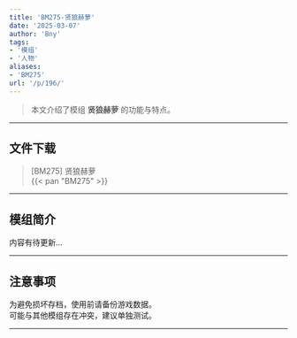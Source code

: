 ```yaml
---
title: 'BM275-贤狼赫萝'
date: '2025-03-07'
author: 'Bny'
tags:
- '模组'
- '人物'
aliases:
- 'BM275'
url: '/p/196/'
---
```


> 本文介绍了模组 **贤狼赫萝** 的功能与特点。

---

## 文件下载

> [BM275] 贤狼赫萝  
{{< pan "BM275" >}}  

---

## 模组简介

>  
内容有待更新...  

---

## 注意事项

>  
为避免损坏存档，使用前请备份游戏数据。  
可能与其他模组存在冲突，建议单独测试。  

---

